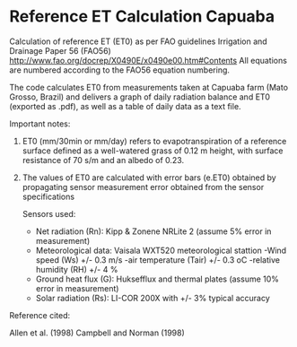 # Reference ET Calculation Capuaba

Calculation of reference ET (ET0) as per FAO guidelines Irrigation and Drainage Paper 56 (FAO56) http://www.fao.org/docrep/X0490E/x0490e00.htm#Contents
All equations are numbered according to the FAO56 equation numbering.

The code calculates ET0 from measurements taken at Capuaba farm (Mato Grosso, Brazil) and delivers a graph
of daily radiation balance and ET0 (exported as .pdf), as well as a table of daily data as a text file.

Important notes:

1) ET0 (mm/30min or mm/day) refers to evapotranspiration of a reference surface defined as a well-watered
grass of 0.12 m height, with surface resistance of 70 s/m and an albedo of 0.23. 

2) The values of ET0 are calculated with error bars (e.ET0) obtained by propagating sensor measurement error obtained from the sensor specifications

   Sensors used:
    - Net radiation (Rn): Kipp & Zonene NRLite 2 (assume 5% error in measurement)
    - Meteorological data: Vaisala WXT520 meteorological stattion
      -Wind speed (Ws)        +/- 0.3 m/s
      -air temperature (Tair) +/- 0.3 oC
      -relative humidity (RH) +/- 4   %
    - Ground heat flux (G): Huksefflux and thermal plates (assume 10% error in measurement)
    - Solar radiation (Rs): LI-COR 200X with +/- 3% typical accuracy

Reference cited:

Allen et al. (1998)
Campbell and Norman (1998)